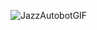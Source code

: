 
![JazzAutobotGIF](https://user-images.githubusercontent.com/54491359/143046907-ea84b510-f199-40fa-93a1-f6e52c6ae5cb.gif)
